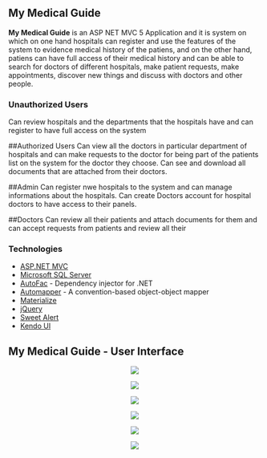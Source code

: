 
## My Medical Guide

**My Medical Guide** is an ASP NET MVC 5 Application and it is system on which on one hand hospitals can register and use the features of the system to evidence medical history of the patiens, and on the other hand, patiens can have full access of their medical history and can be able to search for doctors of different hospitals, make patient requests, make appointments, discover new things and discuss with doctors and other people.

### Unauthorized Users
Can review hospitals and the departments that the hospitals have and can register to have full access on the system

##Authorized Users
Can view all the doctors in particular department of hospitals and can make requests to the doctor for being part of the patients list on the system for the doctor they choose.
Can see and download all documents that are attached from their doctors.

##Admin
Can register nwe hospitals to the system and can manage informations about the hospitals. Can create Doctors account for hospital doctors to have access to their panels.

##Doctors
Can review all their patients and attach documents for them and can accept requests from patients and review all their

### Technologies

- [ASP.NET MVC](http://www.asp.net/mvc)
- [Microsoft SQL Server](http://www.microsoft.com/en-us/server-cloud/products/sql-server/)
- [AutoFac](http://autofac.org/) - Dependency injector for .NET
- [Automapper](http://automapper.org/) - A convention-based object-object mapper
- [Materialize](http://materializecss.com/)
- [jQuery](http://jquery.com/)
- [Sweet Alert](http://t4t5.github.io/sweetalert/)
- [Kendo UI](http://www.telerik.com/aspnet-mvc)

## My Medical Guide - User Interface
<p align="center"><img src="https://github.com/aleksandra992/My-Medical-Guide-ASP.NET-MVC/blob/master/Images/First.png" /></p>
<p align="center"><img src="https://github.com/aleksandra992/My-Medical-Guide-ASP.NET-MVC/blob/master/Images/Second.png" /></p>
<p align="center"><img src="https://github.com/aleksandra992/My-Medical-Guide-ASP.NET-MVC/blob/master/Images/Third.png" /></p>
<p align="center"><img src="https://github.com/aleksandra992/My-Medical-Guide-ASP.NET-MVC/blob/master/Images/Fourth.png" /></p>
<p align="center"><img src="https://github.com/aleksandra992/My-Medical-Guide-ASP.NET-MVC/blob/master/Images/Fifth.png" /></p>
<p align="center"><img src="https://github.com/aleksandra992/My-Medical-Guide-ASP.NET-MVC/blob/master/Images/Sixth.png" /></p>


